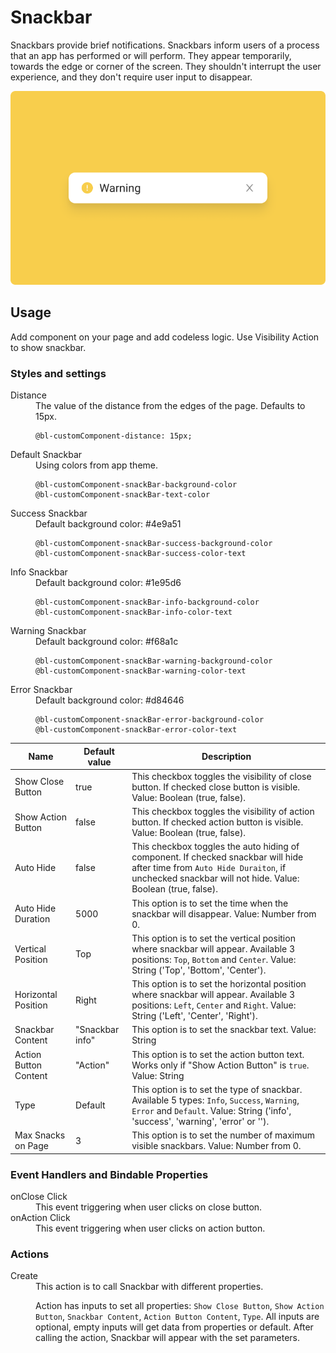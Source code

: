 # Snackbar

Snackbars provide brief notifications. Snackbars inform users of a process that an app has performed or will perform.
They appear temporarily, towards the edge or corner of the screen. They shouldn't interrupt the user experience, and
they don't require user input to disappear.

<p align="center">
  <img src="./thumbnail.png" alt="main thumbnail" width="780"/>
</p>

## Usage

Add component on your page and add codeless logic. Use Visibility Action to show snackbar.

### Styles and settings

<dl>
<dt>Distance</dt>
<dd>The value of the distance from the edges of the page. Defaults to 15px.

    @bl-customComponent-distance: 15px;

</dd>
<dt>Default Snackbar</dt>
<dd>Using colors from app theme.

    @bl-customComponent-snackBar-background-color
    @bl-customComponent-snackBar-text-color

</dd>
<dt>Success Snackbar</dt>
<dd>
Default background color: #4e9a51

    @bl-customComponent-snackBar-success-background-color
    @bl-customComponent-snackBar-success-color-text

</dd>

<dt>Info Snackbar</dt>
<dd>
Default background color: #1e95d6

    @bl-customComponent-snackBar-info-background-color
    @bl-customComponent-snackBar-info-color-text

</dd>
<dt>Warning Snackbar</dt>
<dd>
Default background color: #f68a1c

    @bl-customComponent-snackBar-warning-background-color
    @bl-customComponent-snackBar-warning-color-text

</dd>
<dt>Error Snackbar</dt>
<dd>
Default background color: #d84646

    @bl-customComponent-snackBar-error-background-color
    @bl-customComponent-snackBar-error-color-text

</dd>
</dl>

| Name                    | Default value   | Description                                                                                                                                                                                |
|-------------------------|-----------------|--------------------------------------------------------------------------------------------------------------------------------------------------------------------------------------------|
| Show Close Button       | true            | This checkbox toggles the visibility of close button. If checked close button is visible. Value: Boolean (true, false).                                                                    |
| Show Action Button      | false           | This checkbox toggles the visibility of action button. If checked action button is visible. Value: Boolean (true, false).                                                                  |
| Auto Hide               | false           | This checkbox toggles the auto hiding of component. If checked snackbar will hide after time from `Auto Hide Duraiton`, if unchecked snackbar will not hide. Value: Boolean (true, false). |
| Auto Hide Duration      | 5000            | This option is to set the time when the snackbar will disappear. Value: Number from 0.                                                                                                     |
| Vertical Position       | Top             | This option is to set the vertical position where snackbar will appear. Available 3 positions: `Top`, `Bottom` and `Center`. Value: String ('Top', 'Bottom', 'Center').                    |
| Horizontal Position     | Right           | This option is to set the horizontal position where snackbar will appear. Available 3 positions: `Left`, `Center` and `Right`. Value: String ('Left', 'Center', 'Right').                  |
| Snackbar Content        | "Snackbar info" | This option is to set the snackbar text. Value: String                                                                                                                                     |
| Action Button Content   | "Action"        | This option is to set the action button text. Works only if "Show Action Button" is `true`. Value: String                                                                                  |
| Type                    | Default         | This option is to set the type of snackbar. Available 5 types: `Info`, `Success`, `Warning`, `Error` and `Default`. Value: String ('info', 'success', 'warning', 'error' or '').           |
| Max Snacks on Page      | 3               | This option is to set the number of maximum visible snackbars. Value: Number from 0.                                                                                                       |

### Event Handlers and Bindable Properties

<dl>
<dt>onClose Click</dt>
<dd>This event triggering when user clicks on close button.</dd>

<dt>onAction Click</dt>
<dd>This event triggering when user clicks on action button.</dd>
</dl>

### Actions

<dl>
<dt>Create</dt>

<dd>This action is to call Snackbar with different properties.

Action has inputs to set all properties:  `Show Close Button`, `Show Action Button`, `Snackbar Content`, `Action Button Content`, `Type`. All inputs are
optional, empty inputs will get data from properties or default. After calling the action, Snackbar will appear with the
set parameters.
</dd>
</dl>
